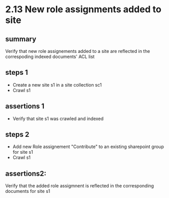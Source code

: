 # 2.13 New role assignments added to site

## summary

Verify that new role assignements added to a site are reflected in the correspoding indexed documents' ACL list

## steps 1

* Create a new site s1 in a site collection sc1
* Crawl s1 

## assertions 1

* Verify that site s1 was crawled and indexed

## steps 2

* Add new Role assignement "Contribute" to an existing sharepoint group for site s1
* Crawl s1

## assertions2: 

Verify that the added role assigmnent is reflected in the corresponding documents for site s1
